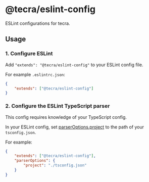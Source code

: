 # @tecra/eslint-config

ESLint configurations for tecra.

## Usage
### 1. Configure ESLint

Add `"extends": "@tecra/eslint-config"` to your ESLint config file.

For example `.eslintrc.json`:
```json
{
    "extends": ["@tecra/eslint-config"]
}
```

### 2. Configure the ESLint TypeScript parser

This config requires knowledge of your TypeScript config.

In your ESLint config, set [parserOptions.project] to the path of your `tsconfig.json`.

For example:
```json
{
    "extends": ["@tecra/eslint-config"],
    "parserOptions": {
        "project": "./tsconfig.json"
    }
}
```

[parserOptions.project]: https://github.com/typescript-eslint/typescript-eslint/tree/master/packages/parser#parseroptionsproject
